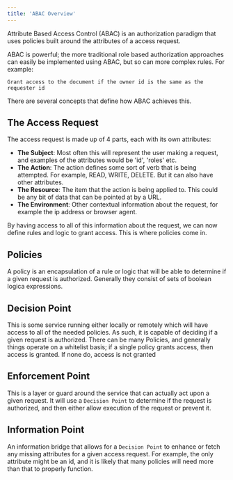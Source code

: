 ```yaml
---
title: 'ABAC Overview'
---
```


Attribute Based Access Control (ABAC) is an authorization paradigm that uses policies built around the attributes of a access request.

ABAC is powerful; the more traditional role based authorization approaches can easily be implemented using ABAC, but so can more complex rules.
For example:

    Grant access to the document if the owner id is the same as the requester id

There are several concepts that define how ABAC achieves this.

## The Access Request

The access request is made up of 4 parts, each with its own attributes:

 - **The Subject**: Most often this will represent the user making a request, and examples of the attributes would be 'id', 'roles' etc.
 - **The Action**: The action defines some sort of verb that is being attempted. For example, READ, WRITE, DELETE. But it can also have other attributes.
 - **The Resource**: The item that the action is being applied to. This could be any bit of data that can be pointed at by a URL.
 - **The Environment**: Other contextual information about the request, for example the ip address or browser agent.
 
By having access to all of this information about the request, we can now define rules and logic to grant access. This is where policies come in.
 
 ## Policies
 
A policy is an encapsulation of a rule or logic that will be able to determine if a given request is authorized. Generally they consist of sets of boolean logica expressions.
 
 ## Decision Point
 
This is some service running either locally or remotely which will have access to all of the needed policies. As such, it is capable of deciding if a given request is authorized. There can be many Policies, and generally things operate on a whitelist basis; if a single policy grants access, then access is granted. If none do, access is not granted
 
 ## Enforcement Point
 
This is a layer or guard around the service that can actually act upon a given request. It will use a `Decision Point` to determine if the request is authorized, and then either allow execution of the request or prevent it.
 
 ## Information Point
 
An information bridge that allows for a `Decision Point` to enhance or fetch any missing attributes for a given access request. For example, the only attribute might be an id, and it is likely that many policies will need more than that to properly function.
 
 


